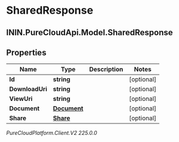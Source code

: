 # SharedResponse

## ININ.PureCloudApi.Model.SharedResponse

## Properties

|Name | Type | Description | Notes|
|------------ | ------------- | ------------- | -------------|
| **Id** | **string** |  | [optional] |
| **DownloadUri** | **string** |  | [optional] |
| **ViewUri** | **string** |  | [optional] |
| **Document** | [**Document**](Document) |  | [optional] |
| **Share** | [**Share**](Share) |  | [optional] |



_PureCloudPlatform.Client.V2 225.0.0_
